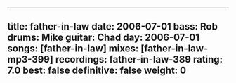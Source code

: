 
---
title: father-in-law
date: 2006-07-01
bass:	Rob
drums:	Mike
guitar:	Chad
day: 2006-07-01
songs: [father-in-law]
mixes: [father-in-law-mp3-399]
recordings: father-in-law-389
rating: 7.0
best: false
definitive: false
weight: 0
---

